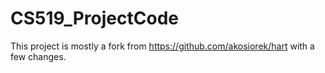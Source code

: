 # CS519_ProjectCode
This project is mostly a fork from https://github.com/akosiorek/hart with a few changes.
